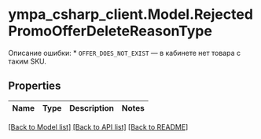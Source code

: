 # ympa_csharp_client.Model.RejectedPromoOfferDeleteReasonType
Описание ошибки:  * `OFFER_DOES_NOT_EXIST` — в кабинете нет товара с таким SKU. 

## Properties

Name | Type | Description | Notes
------------ | ------------- | ------------- | -------------

[[Back to Model list]](../README.md#documentation-for-models) [[Back to API list]](../README.md#documentation-for-api-endpoints) [[Back to README]](../README.md)

